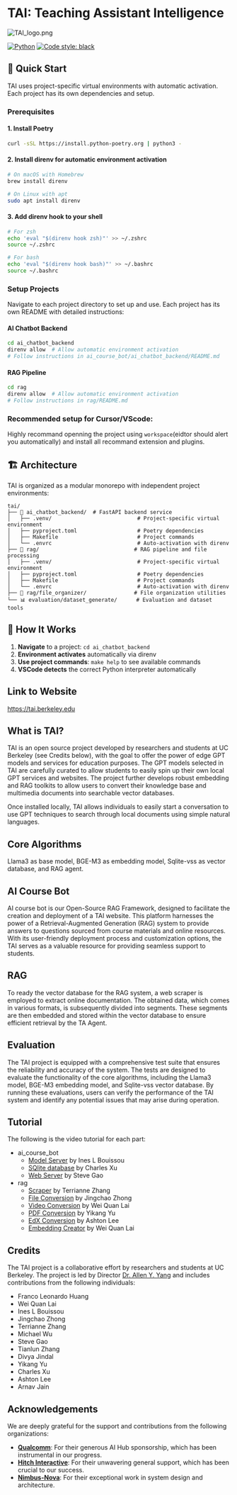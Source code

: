 # TAI: Teaching Assistant Intelligence 

![TAI_logo.png](TAI_logo.png)

[![Python](https://img.shields.io/badge/python-3.10+-blue.svg)](https://www.python.org/downloads/)
[![Code style: black](https://img.shields.io/badge/code%20style-black-000000.svg)](https://github.com/psf/black)

## 🚀 Quick Start

TAI uses project-specific virtual environments with automatic activation. Each project has its own dependencies and setup.

### Prerequisites

#### 1. Install Poetry

```bash
curl -sSL https://install.python-poetry.org | python3 -
```

#### 2. Install direnv for automatic environment activation

```bash
# On macOS with Homebrew
brew install direnv

# On Linux with apt
sudo apt install direnv
```

#### 3. Add direnv hook to your shell

```bash
# For zsh
echo 'eval "$(direnv hook zsh)"' >> ~/.zshrc
source ~/.zshrc

# For bash
echo 'eval "$(direnv hook bash)"' >> ~/.bashrc
source ~/.bashrc
```

### Setup Projects

Navigate to each project directory to set up and use. Each project has its own README with detailed instructions:

#### AI Chatbot Backend

```bash
cd ai_chatbot_backend
direnv allow  # Allow automatic environment activation
# Follow instructions in ai_course_bot/ai_chatbot_backend/README.md
```

#### RAG Pipeline

```bash
cd rag
direnv allow  # Allow automatic environment activation
# Follow instructions in rag/README.md
```

### Recommended setup for Cursor/VScode:

Highly recommand openning the project using `workspace`(eidtor should alert you automatically) and install all recommand extension and plugins.

## 🏗️ Architecture

TAI is organized as a modular monorepo with independent project environments:

```
tai/
├── 🚀 ai_chatbot_backend/  # FastAPI backend service
│   ├── .venv/                           # Project-specific virtual environment
│   ├── pyproject.toml                   # Poetry dependencies
│   ├── Makefile                         # Project commands
│   └── .envrc                           # Auto-activation with direnv
├── 🧠 rag/                              # RAG pipeline and file processing
│   ├── .venv/                           # Project-specific virtual environment
│   ├── pyproject.toml                   # Poetry dependencies
│   ├── Makefile                         # Project commands
│   └── .envrc                           # Auto-activation with direnv
├── 📁 rag/file_organizer/               # File organization utilities
└── 📊 evaluation/dataset_generate/      # Evaluation and dataset tools
```

## 🔄 How It Works

1. **Navigate** to a project: `cd ai_chatbot_backend`
2. **Environment activates** automatically via direnv
3. **Use project commands**: `make help` to see available commands
4. **VSCode detects** the correct Python interpreter automatically

## Link to Website

https://tai.berkeley.edu

## What is TAI?

TAI is an open source project developed by researchers and students at UC Berkeley (see Credits below), with the goal to offer the power of edge GPT models and services for education purposes. The GPT models selected in TAI are carefully curated to allow students to easily spin up their own local GPT services and websites. The project further develops robust embedding and RAG toolkits to allow users to convert their knowledge base and multimedia documents into searchable vector databases.

Once installed locally, TAI allows individuals to easily start a conversation to use GPT techniques to search through local documents using simple natural languages.

## Core Algorithms

Llama3 as base model, BGE-M3 as embedding model, Sqlite-vss as vector database, and RAG agent.

## AI Course Bot

AI course bot is our Open-Source RAG Framework, designed to facilitate the creation and deployment of a TAI website. This platform harnesses the power of a Retrieval-Augmented Generation (RAG) system to provide answers to questions sourced from course materials and online resources. With its user-friendly deployment process and customization options, the TAI serves as a valuable resource for providing seamless support to students.

## RAG

To ready the vector database for the RAG system, a web scraper is employed to extract online documentation. The obtained data, which comes in various formats, is subsequently divided into segments. These segments are then embedded and stored within the vector database to ensure efficient retrieval by the TA Agent.

## Evaluation

The TAI project is equipped with a comprehensive test suite that ensures the reliability and accuracy of the system. The tests are designed to evaluate the functionality of the core algorithms, including the Llama3 model, BGE-M3 embedding model, and Sqlite-vss vector database. By running these evaluations, users can verify the performance of the TAI system and identify any potential issues that may arise during operation.

## Tutorial

The following is the video tutorial for each part:

- ai_course_bot
  - [Model Server](https://www.youtube.com/watch?v=X5sMbI7oJlc&list=PLMMH6dvA_yfjGY2YXcr67g-FnORULR-rU&index=4) by Ines L Bouissou
  - [SQlite database](https://www.youtube.com/watch?v=XBKL-eliAz8&list=PLMMH6dvA_yfjGY2YXcr67g-FnORULR-rU&index=7) by Charles Xu
  - [Web Server](https://www.youtube.com/watch?v=jnNPt25yyG0&list=PLMMH6dvA_yfjGY2YXcr67g-FnORULR-rU&index=9) by Steve Gao
- rag
  - [Scraper](https://www.youtube.com/watch?v=P3-K9QyQ5LM&list=PLMMH6dvA_yfjGY2YXcr67g-FnORULR-rU&index=6) by Terrianne Zhang
  - [File Conversion](https://www.youtube.com/watch?v=5ZNoT080tpU&list=PLMMH6dvA_yfjGY2YXcr67g-FnORULR-rU&index=3) by Jingchao Zhong
  - [Video Conversion](https://www.youtube.com/watch?v=ZxcK8VzxEUI&list=PLMMH6dvA_yfjGY2YXcr67g-FnORULR-rU&index=8) by Wei Quan Lai
  - [PDF Conversion](https://www.youtube.com/watch?v=Zm1j4QtSY8M&list=PLMMH6dvA_yfjGY2YXcr67g-FnORULR-rU&index=5) by Yikang Yu
  - [EdX Conversion](https://www.youtube.com/watch?v=s3lf1dCjWiA&list=PLMMH6dvA_yfjGY2YXcr67g-FnORULR-rU&index=2) by Ashton Lee
  - [Embedding Creator](https://www.youtube.com/watch?v=r6a5vSZw3GE&list=PLMMH6dvA_yfjGY2YXcr67g-FnORULR-rU&index=1) by Wei Quan Lai

## Credits

The TAI project is a collaborative effort by researchers and students at UC Berkeley. The project is led by Director [Dr. Allen Y. Yang](https://people.eecs.berkeley.edu/~yang/) and includes contributions from the following individuals:

- Franco Leonardo Huang
- Wei Quan Lai
- Ines L Bouissou
- Jingchao Zhong
- Terrianne Zhang
- Michael Wu
- Steve Gao
- Tianlun Zhang
- Divya Jindal
- Yikang Yu
- Charles Xu
- Ashton Lee
- Arnav Jain

## Acknowledgements

We are deeply grateful for the support and contributions from the following organizations:

- **[Qualcomm](https://www.qualcomm.com/)**: For their generous AI Hub sponsorship, which has been instrumental in our progress.
- **[Hitch Interactive](https://hitchinteractive.com/)**: For their unwavering general support, which has been crucial to our success.
- **[Nimbus-Nova](https://www.nimbus-nova.com/)**: For their exceptional work in system design and architecture.
